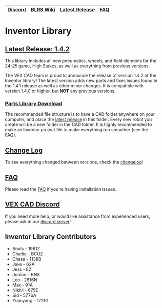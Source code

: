 |[Discord](https://discord.gg/BKV3DJm)|[BLRS Wiki](https://wiki.purduesigbots.com/vex-cad/inventor)|[Latest Release](https://github.com/VEX-CAD/VEX-CAD-Inventor/releases/latest)|[FAQ](https://github.com/VEX-CAD/VEX-CAD-Inventor/wiki)
|---|---|---|---|

# Inventor Library
## [Latest Release: 1.4.2](https://github.com/VEX-CAD/VEX-CAD-Inventor/releases/latest)

This library includes all new pneumatics, wheels, and field elements for the 24-25 game, High Stakes, as well as everything from previous versions.  

The VEX CAD team is proud to announce the release of version 1.4.2 of the Inventor library! The latest version adds new parts and fixes issues found in the 1.4.1 release as well as other minor changes. It is compatible with version 1.4.0 or higher, but **NOT** any previous versions.

### [Parts Library Download](https://github.com/VEX-CAD/VEX-CAD-Inventor/releases/latest)
The recommended file structure is to have a CAD folder anywhere on your computer, and place the [latest release](https://github.com/VEX-CAD/VEX-CAD-Inventor/releases/latest) in this folder. Every new robot you create will be a new folder in the CAD folder. It is highly recommended to make an Inventor project file to make everything run smoother (see the [FAQ](https://github.com/VEX-CAD/VEX-CAD-Inventor/wiki)). 

## [Change Log](https://github.com/VEX-CAD/VEX-CAD-Inventor/blob/main/changelog.txt)
To see everything changed between versions, check the [changelog](https://github.com/VEX-CAD/VEX-CAD-Inventor/blob/main/changelog.txt)!

## [FAQ](https://github.com/VEX-CAD/VEX-CAD-Inventor/wiki)
Please read the [FAQ](https://github.com/VEX-CAD/VEX-CAD-Inventor/wiki) if you're having installation issues. 

## [VEX CAD Discord](https://discord.gg/BKV3DJm)
If you need more help, or would like assistance from experienced users, please ask in our [discord server](https://discord.gg/BKV3DJm)!

## Inventor Library Contributors
 - Boots - 1961Z
 - Charlie - BCUZ
 - Chase - 1138B
 - Jake - 62A
 - Jess - EZ
 - Jordan - BNS
 - Leo - 2616N
 - Max - 91A
 - Nikhil - 675E
 - Sid - 5776A
 - Yuanyang - 1721G
